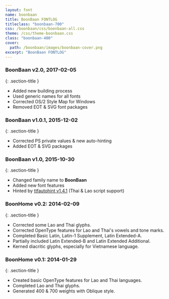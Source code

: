 ```yaml
---
layout: font
name: boonbaan
title: BoonBaan FONTLOG
titleclass: "boonbaan-700"
css: /boonbaan/css/boonbaan-all.css
theme: /css/theme-boonbaan.css
class: "boonbaan-400"
cover:
  path: /boonbaan/images/boonbaan-cover.png
excerpt: "BoonBaan FONTLOG"
---
```


### BoonBaan v2.0, 2017-02-05
{: .section-title }

- Added new building process
- Used generic names for all fonts
- Corrected OS/2 Style Map for Windows
- Removed EOT & SVG font packages

### BoonBaan v1.0.1, 2015-12-02
{: .section-title }

- Corrected PS private values & new auto-hinting
- Added EOT & SVG packages

### BoonBaan v1.0, 2015-10-30
{: .section-title }

- Changed family name to **BoonBaan**
- Added new font features
- Hinted by [ttfautohint v1.4.1](http://www.freetype.org/ttfautohint/) (Thai & Lao script support)

### BoonHome v0.2: 2014-02-09
{: .section-title }

- Corrected some Lao and Thai glyphs.
- Corrected OpenType features for Lao and Thai's vowels and tone marks.
- Completed Basic Latin, Latin-1 Supplement, Latin Extended-A.
- Partially included Latin Extended-B and Latin Extended Additional.
- Kerned diacritic glyphs, especially for Vietnamese language.

### BoonHome v0.1: 2014-01-29
{: .section-title }

- Created basic OpenType features for Lao and Thai languages.
- Completed Lao and Thai glyphs.
- Generated 400 & 700 weights with Oblique style.
